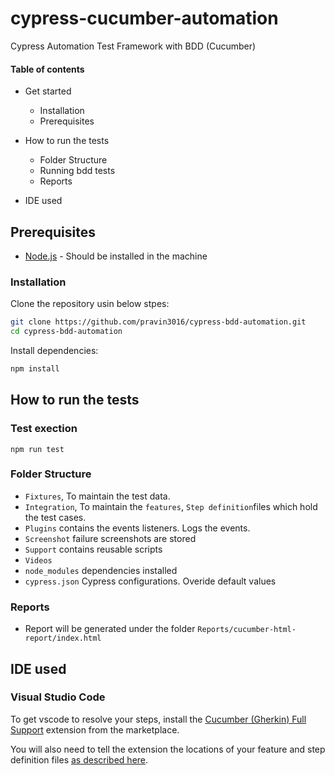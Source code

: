 # cypress-cucumber-automation

Cypress Automation Test Framework with BDD (Cucumber)


#### Table of contents

* Get started
  * Installation
  * Prerequisites

* How to run the tests
  * Folder Structure
  * Running bdd tests
  * Reports
  
* IDE used
  
## Prerequisites

- [Node.js](https://nodejs.org/) - Should be installed in the machine


### Installation

Clone the repository usin below stpes:

```sh
git clone https://github.com/pravin3016/cypress-bdd-automation.git
cd cypress-bdd-automation

```

Install dependencies:

```sh
npm install
```

## How to run the tests

### Test exection
```
npm run test 
```
### Folder Structure

- `Fixtures`,  To maintain the test data.
- `Integration`, To maintain the `features`, `Step definition`files which hold the test cases.
- `Plugins` contains the events listeners. Logs the events.
- `Screenshot` failure screenshots are stored
- `Support` contains reusable scripts
- `Videos` 
- `node_modules` dependencies installed 
- `cypress.json` Cypress configurations. Overide default values


### Reports

 - Report will be generated under the folder `Reports/cucumber-html-report/index.html`

## IDE used

### Visual Studio Code

To get vscode to resolve your steps, install the [Cucumber (Gherkin) Full Support](https://marketplace.visualstudio.com/items?itemName=alexkrechik.cucumberautocomplete) extension from the marketplace.

You will also need to tell the extension the locations of your feature and step definition files [as described here](https://github.com/alexkrechik/VSCucumberAutoComplete#settings-example).

